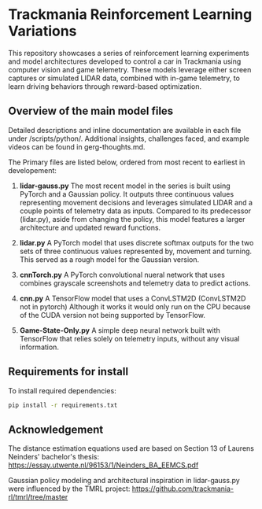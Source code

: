 # Trackmania Reinforcement Learning Variations

This repository showcases a series of reinforcement learning experiments and model architectures developed to control a car in Trackmania using computer vision and game telemetry. These models leverage either screen captures or simulated LIDAR data, combined with in-game telemetry, to learn driving behaviors through reward-based optimization.

## Overview of the main model files
Detailed descriptions and inline documentation are available in each file under /scripts/python/.
Additional insights, challenges faced, and example videos can be found in gerg-thoughts.md.

The Primary files are listed below, ordered from most recent to earliest in developement:

1. **lidar-gauss.py**
The most recent model in the series is built using PyTorch and a Gaussian policy. It outputs three continuous values representing movement decisions and leverages simulated LIDAR and a couple points of telemetry data as inputs. Compared to its predecessor (lidar.py), aside from changing the policy, this model features a larger architecture and updated reward functions.

2. **lidar.py**
A PyTorch model that uses discrete softmax outputs for the two sets of three continuous values represented by, movement and turning. This served as a rough model for the Gaussian version.

3. **cnnTorch.py**
A PyTorch convolutional nueral network that uses combines grayscale screenshots and telemetry data to predict actions.

4. **cnn.py**
A TensorFlow model that uses a ConvLSTM2D (ConvLSTM2D not in pytorch) Although it works it would only run on the CPU because of the CUDA version not being supported by TensorFlow.

5. **Game-State-Only.py**
A simple deep neural network built with TensorFlow that relies solely on telemetry inputs, without any visual information.

## Requirements for install

To install required dependencies:

```bash
pip install -r requirements.txt

```

## Acknowledgement

The distance estimation equations used are based on Section 13 of Laurens Neinders' bachelor's thesis: 
https://essay.utwente.nl/96153/1/Neinders_BA_EEMCS.pdf

Gaussian policy modeling and architectural inspiration in lidar-gauss.py were influenced by the TMRL project: 
https://github.com/trackmania-rl/tmrl/tree/master
